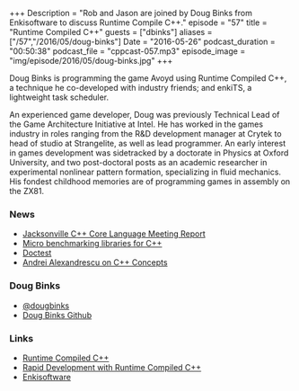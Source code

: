 +++
Description = "Rob and Jason are joined by Doug Binks from Enkisoftware to discuss Runtime Compile C++."
episode = "57"
title = "Runtime Compiled C++"
guests = ["dbinks"]
aliases = ["/57","/2016/05/doug-binks"]
Date = "2016-05-26"
podcast_duration = "00:50:38"
podcast_file = "cppcast-057.mp3"
episode_image = "img/episode/2016/05/doug-binks.jpg"
+++

Doug Binks is programming the game Avoyd using Runtime Compiled C++, a technique he co-developed with industry friends; and enkiTS, a lightweight task scheduler.

An experienced game developer, Doug was previously Technical Lead of the Game Architecture Initiative at Intel. He has worked in the games industry in roles ranging from the R&D development manager at Crytek to head of studio at Strangelite, as well as lead programmer. An early interest in games development was sidetracked by a doctorate in Physics at Oxford University, and two post-doctoral posts as an academic researcher in experimental nonlinear pattern formation, specializing in fluid mechanics. His fondest childhood memories are of programming games in assembly on the ZX81.

### News ###

 - [Jacksonville C++ Core Language Meeting Report](http://developerblog.redhat.com/2016/05/16/jacksonville-c-core-language-meeting-report/)
 - [Micro benchmarking libraries for C++](http://www.bfilipek.com/2016/01/micro-benchmarking-libraries-for-c.html)
 - [Doctest](https://github.com/onqtam/doctest)
 - [Andrei Alexandrescu on C++ Concepts](https://www.youtube.com/watch?v=AxnotgLql0k)
 
### Doug Binks ###

 - [@dougbinks](https://twitter.com/dougbinks)
 - [Doug Binks Github](https://github.com/dougbinks)

### Links ###

 - [Runtime Compiled C++](http://runtimecompiledcplusplus.blogspot.com/)
 - [Rapid Development with Runtime Compiled C++](https://vimeo.com/85934969)
 - [Enkisoftware](http://www.enkisoftware.com/)
